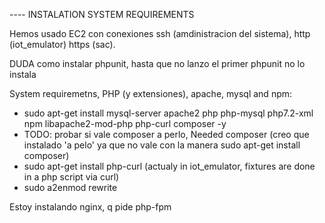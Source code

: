 ---- INSTALATION SYSTEM REQUIREMENTS

Hemos usado EC2 con conexiones ssh (amdinistracion del sistema), http (iot_emulator) https (sac).


DUDA como instalar phpunit, hasta que no lanzo el primer phpunit no lo instala

System requiremetns, PHP (y extensiones), apache, mysql and npm:

- sudo apt-get install mysql-server apache2 php php-mysql php7.2-xml npm libapache2-mod-php php-curl composer -y
- TODO: probar si vale composer a perlo, Needed composer (creo que instalado 'a pelo' ya que no vale con la manera sudo apt-get install composer)
- sudo apt-get install php-curl (actualy in iot_emulator, fixtures are done in a php script via curl)
- sudo a2enmod rewrite



Estoy instalando nginx, q pide php-fpm